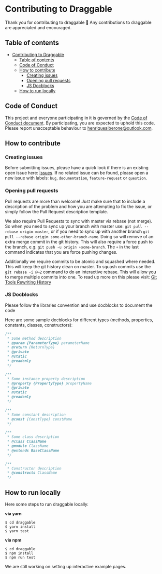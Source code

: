 # Contributing to Draggable

Thank you for contributing to draggable :tada: Any contributions to draggable are
appreciated and encouraged.

## Table of contents

- [Contributing to Draggable](#contributing-to-draggable)
  - [Table of contents](#table-of-contents)
  - [Code of Conduct](#code-of-conduct)
  - [How to contribute](#how-to-contribute)
    - [Creating issues](#creating-issues)
    - [Opening pull requests](#opening-pull-requests)
    - [JS Docblocks](#js-docblocks)
  - [How to run locally](#how-to-run-locally)

## Code of Conduct

This project and everyone participating in it is governed by the [Code of Conduct document](https://github.com/hnrq/draggable/blob/master/CODE_OF_CONDUCT.md).
By participating, you are expected to uphold this code. Please report unacceptable behaviour to henriquealberone@outlook.com.

## How to contribute

### Creating issues

Before submitting issues, please have a quick look if there is an existing open issue here: [Issues](https://github.com/hnrq/draggable/issues). If no related issue can be found,
please open a new issue with labels: `bug`, `documentation`, `feature-request` or `question`.

### Opening pull requests

Pull requests are more than welcome! Just make sure that to include a description of the problem and how you are attempting to fix the issue, or
simply follow the Pull Request description template.

We also require Pull Requests to sync with master via rebase (not merge). So when you need to sync up your branch with master use: `git pull --rebase origin master`,
or if you need to sync up with another branch `git pull --rebase origin some-other-branch-name`. Doing so will remove of an extra merge commit in the git history.
This will also require a force push to the branch, e.g. `git push -u origin +some-branch`. The `+` in the last command indicates that you are force pushing changes.

Additionally we require commits to be atomic and squashed where needed. This will keep the git history clean on master. To squash commits use the `git rebase -i @~2`
command to do an interactive rebase. This will allow you to merge multiple commits into one. To read up more on this please visit: [Git Tools Rewriting History](https://git-scm.com/book/en/v2/Git-Tools-Rewriting-History)

### JS Docblocks

Please follow the libraries convention and use docblocks to document the code

Here are some sample docblocks for different types (methods, properties, constants, classes, constructors):

```js
/**
 * Some method description
 * @param {ParameterType} parameterName
 * @return {ReturnType}
 * @private
 * @static
 * @readonly
 */

/**
 * Some instance property description
 * @property {PropertyType} propertyName
 * @private
 * @static
 * @readonly
 */

/**
 * Some constant description
 * @const {ConstType} constName
 */

/**
 * Some class description
 * @class ClassName
 * @module ClassName
 * @extends BaseClassName
 */

/**
 * Constructor description
 * @constructs ClassName
 */
```

## How to run locally

Here some steps to run draggable locally:

**via yarn**

```
$ cd draggable
$ yarn install
$ yarn test
```

**via npm**

```
$ cd draggable
$ npm install
$ npm run test
```

We are still working on setting up interactive example pages.
